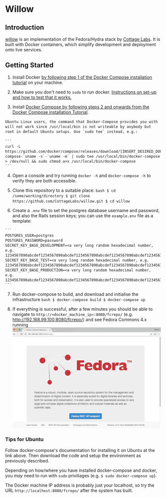 # Willow


## Introduction

[willow](https://github.com/CottageLabs/willow) is an implementation of the Fedora/Hydra stack by [Cottage Labs](http://cottagelabs.com/). It is built with Docker containers, which simplify development and deployment onto live services.


## Getting Started

  1. Install Docker [by following step 1 of the Docker Compose installation tutorial](https://docs.docker.com/compose/install/) on your machine.
  
  2. Make sure you don't need to `sudo` to run docker. [Instructions on set-up and how to test that it works.](https://docs.docker.com/engine/installation/linux/ubuntulinux/#/manage-docker-as-a-non-root-user)
  
  3. Install [Docker Compose by following steps 2 and onwards from the Docker Compose installation Tutorial](https://docs.docker.com/compose/install/).
  
    Ubuntu Linux users, the command that Docker-Compose provides you with will not work since /usr/local/bin is not writeable by anybody but root in default Ubuntu setups. Use `sudo tee` instead, e.g.:
    
    ```
    curl -L https://github.com/docker/compose/releases/download/[INSERT_DESIRED_DOCKER_COMPOSE_VERSION_HERE]/docker-compose-`uname -s`-`uname -m` | sudo tee /usr/local/bin/docker-compose > /dev/null && sudo chmod a+x /usr/local/bin/docker-compose
    ```
  
  4. Open a console and try running `docker -h` and `docker-compose -h` to verify they are both accessible.
  
  5. Clone this repository to a suitable place:
    ```bash
    $ cd /some/working/directory
    $ git clone https://github.com/CottageLabs/willow.git
    $ cd willow
    ```

  6. Create a `.env` file to set the postgres database username and password, and also the Rails session keys; you can use the `example.env` file as a template:
  
    ```
    POSTGRES_USER=postgres
    POSTGRES_PASSWORD=password
    SECRET_KEY_BASE_DEVELOPMENT=<a very long random hexadecimal number, e.g. 1234567890abcdef1234567890abcdef1234567890abcdef1234567890abcdef1234567890abcdef1234567890abcdef1234567890abcdef1234567890abcdef>
    SECRET_KEY_BASE_TEST=<a very long random hexadecimal number, e.g. 1234567890abcdef1234567890abcdef1234567890abcdef1234567890abcdef1234567890abcdef1234567890abcdef1234567890abcdef1234567890abcdef>
    SECRET_KEY_BASE_PRODUCTION=<a very long random hexadecimal number, e.g. 1234567890abcdef1234567890abcdef1234567890abcdef1234567890abcdef1234567890abcdef1234567890abcdef1234567890abcdef1234567890abcdef>
    ```

  7. Run docker-compose to build, and download and initialise the infrastructure
    ```bash
    $ docker-compose build
    $ docker-compose up
    ```
    
  8. If everything is successful, after a few minutes you should be able to navigate to `http://<docker_machine_ip>:8080/fcrepo/` (e.g. http://192.168.99.100:8080/fcrepo/) and see Fedora Commons 4.x running
    ![Fedora Commons screenshot](docs/images/fedora.png "Fedora Commons screenshot")



### Tips for  Ubuntu

Follow docker-compose's documentation for installing it on Ubuntu at the link above. Then download the code and setup the environment as previously described.

Depending on how/where you have installed docker-compose and docker, you *may* need to run with `sudo` priviliages (e.g. ```$ sudo docker-compose up```).

The Docker machine IP address is probably just your localhost, so try the URL `http://localhost:8080/fcrepo/` after the system has built.
